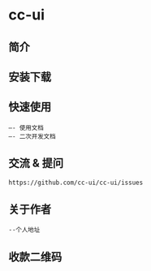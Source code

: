 # cc-ui
## 简介
## 安装下载
## 快速使用
	—- 使用文档
	—- 二次开发文档
## 交流 & 提问
	https://github.com/cc-ui/cc-ui/issues
## 关于作者
	--个人地址
## 收款二维码